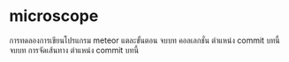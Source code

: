 # microscope
การทดลองการเขียนโปรแกรม meteor แตละขั้นตอน
จบบท คอลเลกชั่น ตำแหน่ง commit บทนี้
จบบท การจัดเส้นทาง ตำแหน่ง commit บทนี้